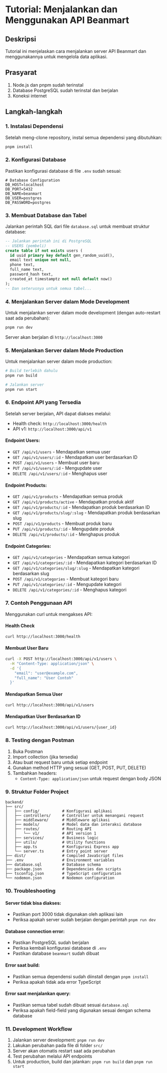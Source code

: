 # Tutorial: Menjalankan dan Menggunakan API Beanmart

## Deskripsi
Tutorial ini menjelaskan cara menjalankan server API Beanmart dan menggunakannya untuk mengelola data aplikasi.

## Prasyarat
1. Node.js dan pnpm sudah terinstal
2. Database PostgreSQL sudah terinstal dan berjalan
3. Koneksi internet

## Langkah-langkah

### 1. Instalasi Dependensi
Setelah meng-clone repository, instal semua dependensi yang dibutuhkan:
```bash
pnpm install
```

### 2. Konfigurasi Database
Pastikan konfigurasi database di file `.env` sudah sesuai:
```env
# Database Configuration
DB_HOST=localhost
DB_PORT=5432
DB_NAME=beanmart
DB_USER=postgres
DB_PASSWORD=postgres
```

### 3. Membuat Database dan Tabel
Jalankan perintah SQL dari file `database.sql` untuk membuat struktur database:
```sql
-- Jalankan perintah ini di PostgreSQL
-- USERS (pembeli)
create table if not exists users (
  id uuid primary key default gen_random_uuid(),
  email text unique not null,
  phone text,
  full_name text,
  password_hash text,
  created_at timestamptz not null default now()
);
-- Dan seterusnya untuk semua tabel...
```

### 4. Menjalankan Server dalam Mode Development
Untuk menjalankan server dalam mode development (dengan auto-restart saat ada perubahan):
```bash
pnpm run dev
```

Server akan berjalan di `http://localhost:3000`

### 5. Menjalankan Server dalam Mode Production
Untuk menjalankan server dalam mode production:
```bash
# Build terlebih dahulu
pnpm run build

# Jalankan server
pnpm run start
```

### 6. Endpoint API yang Tersedia
Setelah server berjalan, API dapat diakses melalui:
- Health check: `http://localhost:3000/health`
- API v1: `http://localhost:3000/api/v1`

#### Endpoint Users:
- `GET /api/v1/users` - Mendapatkan semua user
- `GET /api/v1/users/:id` - Mendapatkan user berdasarkan ID
- `POST /api/v1/users` - Membuat user baru
- `PUT /api/v1/users/:id` - Mengupdate user
- `DELETE /api/v1/users/:id` - Menghapus user

#### Endpoint Products:
- `GET /api/v1/products` - Mendapatkan semua produk
- `GET /api/v1/products/active` - Mendapatkan produk aktif
- `GET /api/v1/products/:id` - Mendapatkan produk berdasarkan ID
- `GET /api/v1/products/slug/:slug` - Mendapatkan produk berdasarkan slug
- `POST /api/v1/products` - Membuat produk baru
- `PUT /api/v1/products/:id` - Mengupdate produk
- `DELETE /api/v1/products/:id` - Menghapus produk

#### Endpoint Categories:
- `GET /api/v1/categories` - Mendapatkan semua kategori
- `GET /api/v1/categories/:id` - Mendapatkan kategori berdasarkan ID
- `GET /api/v1/categories/slug/:slug` - Mendapatkan kategori berdasarkan slug
- `POST /api/v1/categories` - Membuat kategori baru
- `PUT /api/v1/categories/:id` - Mengupdate kategori
- `DELETE /api/v1/categories/:id` - Menghapus kategori

### 7. Contoh Penggunaan API
Menggunakan curl untuk mengakses API:

#### Health Check
```bash
curl http://localhost:3000/health
```

#### Membuat User Baru
```bash
curl -X POST http://localhost:3000/api/v1/users \
  -H "Content-Type: application/json" \
  -d '{
    "email": "user@example.com",
    "full_name": "User Contoh"
  }'
```

#### Mendapatkan Semua User
```bash
curl http://localhost:3000/api/v1/users
```

#### Mendapatkan User Berdasarkan ID
```bash
curl http://localhost:3000/api/v1/users/{user_id}
```

### 8. Testing dengan Postman
1. Buka Postman
2. Import collection (jika tersedia)
3. Atau buat request baru untuk setiap endpoint
4. Gunakan method HTTP yang sesuai (GET, POST, PUT, DELETE)
5. Tambahkan headers:
   - `Content-Type: application/json` untuk request dengan body JSON

### 9. Struktur Folder Project
```
backend/
├── src/
│   ├── config/          # Konfigurasi aplikasi
│   ├── controllers/     # Controller untuk menangani request
│   ├── middleware/      # Middleware aplikasi
│   ├── models/          # Model data dan interaksi database
│   ├── routes/          # Routing API
│   │   └── v1/          # API version 1
│   ├── services/        # Business logic
│   ├── utils/           # Utility functions
│   ├── app.ts           # Konfigurasi Express app
│   └── server.ts        # Entry point server
├── dist/                # Compiled JavaScript files
├── .env                 # Environment variables
├── database.sql         # Database schema
├── package.json         # Dependencies dan scripts
├── tsconfig.json        # TypeScript configuration
└── nodemon.json         # Nodemon configuration
```

### 10. Troubleshooting
#### Server tidak bisa diakses:
- Pastikan port 3000 tidak digunakan oleh aplikasi lain
- Periksa apakah server sudah berjalan dengan perintah `pnpm run dev`

#### Database connection error:
- Pastikan PostgreSQL sudah berjalan
- Periksa kembali konfigurasi database di `.env`
- Pastikan database `beanmart` sudah dibuat

#### Error saat build:
- Pastikan semua dependensi sudah diinstall dengan `pnpm install`
- Periksa apakah tidak ada error TypeScript

#### Error saat menjalankan query:
- Pastikan semua tabel sudah dibuat sesuai `database.sql`
- Periksa apakah field-field yang digunakan sesuai dengan schema database

### 11. Development Workflow
1. Jalankan server development: `pnpm run dev`
2. Lakukan perubahan pada file di folder `src/`
3. Server akan otomatis restart saat ada perubahan
4. Test perubahan melalui API endpoints
5. Untuk production, build dan jalankan: `pnpm run build` dan `pnpm run start`